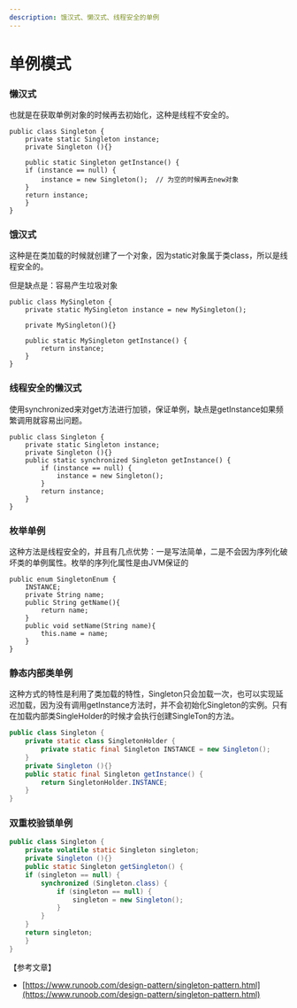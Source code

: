 ```yaml
---
description: 饿汉式、懒汉式、线程安全的单例
---
```


# 单例模式

### 懒汉式

也就是在获取单例对象的时候再去初始化，这种是线程不安全的。

```text
public class Singleton {  
    private static Singleton instance;  
    private Singleton (){}  
  
    public static Singleton getInstance() {  
    if (instance == null) {  
        instance = new Singleton();  // 为空的时候再去new对象
    }  
    return instance;  
    }  
}
```

### 饿汉式

这种是在类加载的时候就创建了一个对象，因为static对象属于类class，所以是线程安全的。

但是缺点是：容易产生垃圾对象

```text
public class MySingleton {  
    private static MySingleton instance = new MySingleton();
    
    private MySingleton(){}
    
    public static MySingleton getInstance() {
        return instance;
    }
}
```

### 线程安全的懒汉式

使用synchronized来对get方法进行加锁，保证单例，缺点是getInstance如果频繁调用就容易出问题。

```text
public class Singleton {  
    private static Singleton instance;  
    private Singleton (){}  
    public static synchronized Singleton getInstance() {  
        if (instance == null) {  
            instance = new Singleton();  
        }  
        return instance;  
    }  
}
```

### 枚举单例

这种方法是线程安全的，并且有几点优势：一是写法简单，二是不会因为序列化破坏类的单例属性。枚举的序列化属性是由JVM保证的

```text
public enum SingletonEnum {
    INSTANCE;
    private String name;
    public String getName(){
        return name;
    }
    public void setName(String name){
        this.name = name;
    }
}
```

### 静态内部类单例

这种方式的特性是利用了类加载的特性，Singleton只会加载一次，也可以实现延迟加载，因为没有调用getInstance方法时，并不会初始化Singleton的实例。只有在加载内部类SingleHolder的时候才会执行创建SingleTon的方法。

```java
public class Singleton {  
    private static class SingletonHolder {  
        private static final Singleton INSTANCE = new Singleton();  
    }  
    private Singleton (){}  
    public static final Singleton getInstance() {  
        return SingletonHolder.INSTANCE;  
    }  
}
```

### 双重校验锁单例

```java
public class Singleton {  
    private volatile static Singleton singleton;  
    private Singleton (){}  
    public static Singleton getSingleton() {  
    if (singleton == null) {  
        synchronized (Singleton.class) {  
            if (singleton == null) {  
                singleton = new Singleton();  
            }  
        }  
    }  
    return singleton;  
    }  
}
```

【参考文章】

* [https://www.runoob.com/design-pattern/singleton-pattern.html](https://www.runoob.com/design-pattern/singleton-pattern.html)

